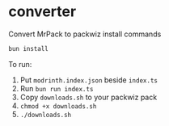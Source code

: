 # converter

Convert MrPack to packwiz install commands

```bash
bun install
```

To run:

1. Put `modrinth.index.json` beside `index.ts`
2. Run `bun run index.ts`
3. Copy `downloads.sh` to your packwiz pack
4. `chmod +x downloads.sh`
5. `./downloads.sh`
